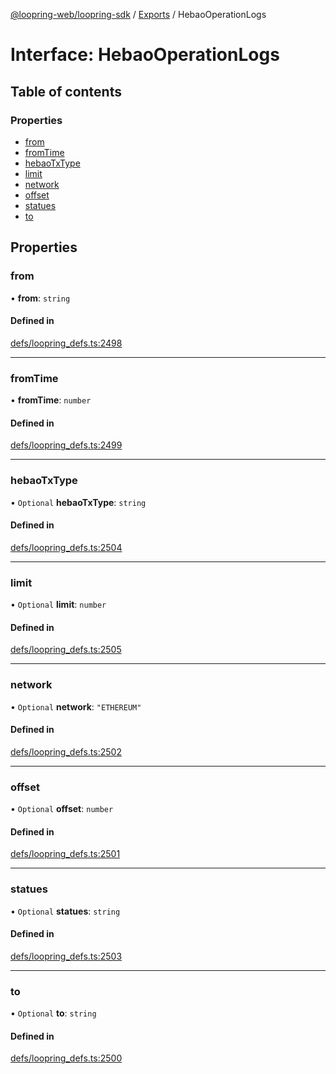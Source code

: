 [@loopring-web/loopring-sdk](../README.md) / [Exports](../modules.md) / HebaoOperationLogs

# Interface: HebaoOperationLogs

## Table of contents

### Properties

- [from](HebaoOperationLogs.md#from)
- [fromTime](HebaoOperationLogs.md#fromtime)
- [hebaoTxType](HebaoOperationLogs.md#hebaotxtype)
- [limit](HebaoOperationLogs.md#limit)
- [network](HebaoOperationLogs.md#network)
- [offset](HebaoOperationLogs.md#offset)
- [statues](HebaoOperationLogs.md#statues)
- [to](HebaoOperationLogs.md#to)

## Properties

### from

• **from**: `string`

#### Defined in

[defs/loopring_defs.ts:2498](https://github.com/Loopring/loopring_sdk/blob/c031084/src/defs/loopring_defs.ts#L2498)

___

### fromTime

• **fromTime**: `number`

#### Defined in

[defs/loopring_defs.ts:2499](https://github.com/Loopring/loopring_sdk/blob/c031084/src/defs/loopring_defs.ts#L2499)

___

### hebaoTxType

• `Optional` **hebaoTxType**: `string`

#### Defined in

[defs/loopring_defs.ts:2504](https://github.com/Loopring/loopring_sdk/blob/c031084/src/defs/loopring_defs.ts#L2504)

___

### limit

• `Optional` **limit**: `number`

#### Defined in

[defs/loopring_defs.ts:2505](https://github.com/Loopring/loopring_sdk/blob/c031084/src/defs/loopring_defs.ts#L2505)

___

### network

• `Optional` **network**: ``"ETHEREUM"``

#### Defined in

[defs/loopring_defs.ts:2502](https://github.com/Loopring/loopring_sdk/blob/c031084/src/defs/loopring_defs.ts#L2502)

___

### offset

• `Optional` **offset**: `number`

#### Defined in

[defs/loopring_defs.ts:2501](https://github.com/Loopring/loopring_sdk/blob/c031084/src/defs/loopring_defs.ts#L2501)

___

### statues

• `Optional` **statues**: `string`

#### Defined in

[defs/loopring_defs.ts:2503](https://github.com/Loopring/loopring_sdk/blob/c031084/src/defs/loopring_defs.ts#L2503)

___

### to

• `Optional` **to**: `string`

#### Defined in

[defs/loopring_defs.ts:2500](https://github.com/Loopring/loopring_sdk/blob/c031084/src/defs/loopring_defs.ts#L2500)
